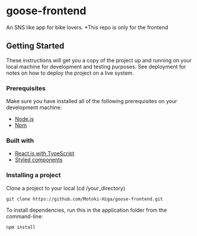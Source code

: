 # goose-frontend

An SNS like app for bike lovers.
*This repo is only for the frontend

## Getting Started

These instructions will get you a copy of the project up and running on your local machine for development and testing purposes. See deployment for notes on how to deploy the project on a live system.

### Prerequisites

Make sure you have installed all of the following prerequisites on your development machine:

- [Node.js](https://nodejs.org/en/download/)
- [Npm](https://www.npmjs.com/get-npm)

### Built with

- [React.js with TypeScript](https://create-react-app.dev/docs/adding-typescript/)
- [Styled components](https://styled-components.com/)

### Installing a project

Clone a project to your local (cd /your_directory)

```
git clone https://github.com/Motoki-Higa/goose-frontend.git
```

To install dependencies, run this in the application folder from the command-line:

```
npm install
```